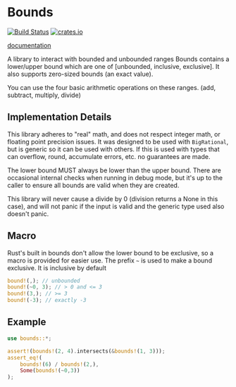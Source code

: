 # Bounds
[![Build Status](https://travis-ci.org/fuchsnj/bounds.svg?branch=master)](https://travis-ci.org/fuchsnj/bounds)
[![crates.io](https://img.shields.io/crates/v/bounds.svg)](https://crates.io/crates/bounds)

[documentation](https://docs.rs/bounds)

A library to interact with bounded and unbounded ranges
Bounds contains a lower/upper bound which are one of [unbounded, inclusive, exclusive].
It also supports zero-sized bounds (an exact value).

You can use the four basic arithmetic operations on these ranges. (add, subtract, multiply, divide)

## Implementation Details
This library adheres to "real" math, and does not respect integer math, or floating point precision issues.
It was designed to be used with `BigRational`, but is generic so it can be used with others.
If this is used with types that can overflow, round, accumulate errors, etc. no guarantees are
made.

The lower bound MUST always be lower than the upper bound. There are occasional internal checks when
running in debug mode, but it's up to the caller to ensure all bounds are valid when they are created.

This library will never cause a divide by 0 (division returns a None in this case), and will not panic
if the input is valid and the generic type used also doesn't panic.

## Macro

Rust's built in bounds don't allow the lower bound to be exclusive, so a macro is provided for easier use.
The prefix `~` is used to make a bound exclusive. It is inclusive by default

```rust
bound!(,); // unbounded
bound!(~0, 3); // > 0 and <= 3
bound!(3,); // >= 3
bound!(-3); // exactly -3

```

## Example

```rust
use bounds::*;

assert!(bounds!(2, 4).intersects(&bounds!(1, 3)));
assert_eq!(
    bounds!(6) / bounds!(2,), 
    Some(bounds!(~0,3))
);
```